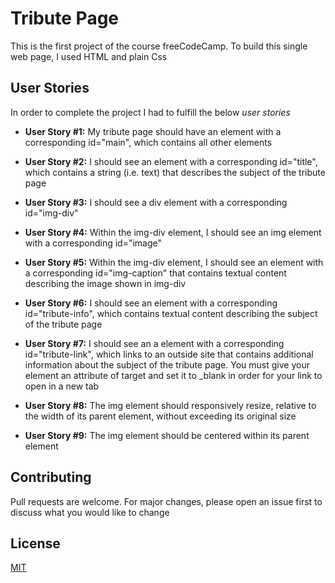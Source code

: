 # Tribute Page

This is the first project of the course freeCodeCamp.
To build this single web page, I used HTML and plain Css



## User Stories

In order to complete the project I had to fulfill the below *user stories*

- **User Story #1:** My tribute page should have an element with a corresponding id="main", which contains all other elements

- **User Story #2:** I should see an element with a corresponding id="title", which contains a string (i.e. text) that describes the subject of the tribute page

- **User Story #3:** I should see a div element with a corresponding id="img-div"

- **User Story #4:** Within the img-div element, I should see an img element with a corresponding id="image"

- **User Story #5:** Within the img-div element, I should see an element with a corresponding id="img-caption" that contains textual content describing the image shown in img-div

- **User Story #6:** I should see an element with a corresponding id="tribute-info", which contains textual content describing the subject of the tribute page

- **User Story #7:** I should see an a element with a corresponding id="tribute-link", which links to an outside site that contains additional information about the subject of the tribute page. You must give your element an attribute of target and set it to _blank in order for your link to open in a new tab

- **User Story #8:** The img element should responsively resize, relative to the width of its parent element, without exceeding its original size

- **User Story #9:** The img element should be centered within its parent element



## Contributing

Pull requests are welcome. For major changes, please open an issue first to discuss what you would like to change



## License
[MIT](https://choosealicense.com/licenses/mit/)